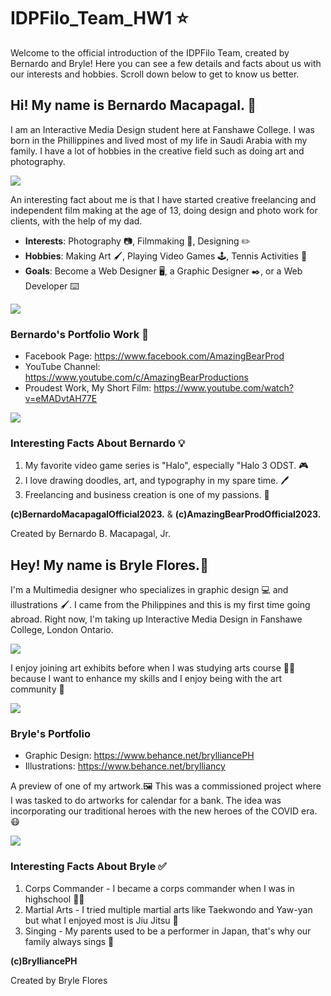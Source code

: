 # IDPFilo_Team_HW1 :star:
Welcome to the official introduction of the IDPFilo Team, created by Bernardo and Bryle! Here you can see a few details and facts about us with our interests and hobbies. Scroll down below to get to know us better.

## Hi! My name is Bernardo Macapagal. :bear:

I am an Interactive Media Design student here at Fanshawe College. I was born in the Phillippines and lived most of my life in Saudi Arabia with my family. I have a lot of hobbies in the creative field such as doing art and photography.



<img src=/images/bernardo_cover_photo.jpg>



An interesting fact about me is that I have started creative freelancing and independent film making at the age of 13, doing design and photo work for clients, with the help of my dad.

- __Interests__: Photography :camera:, Filmmaking :movie_camera:, Designing :pencil2:
- __Hobbies__: Making Art :paintbrush:, Playing Video Games :joystick:, Tennis Activities :tennis:
- __Goals__: Become a Web Designer :desktop_computer:, a Graphic Designer :black_nib:, or a Web Developer :keyboard:



<img src=/images/company_photo.jpg>



### Bernardo's Portfolio Work :notebook:

 - Facebook Page: https://www.facebook.com/AmazingBearProd
 - YouTube Channel: https://www.youtube.com/c/AmazingBearProductions
 - Proudest Work, My Short Film: https://www.youtube.com/watch?v=eMADvtAH77E



<img src=/images/shortfilm_bernardo.jpg>


### Interesting Facts About Bernardo :bulb:

1. My favorite video game series is "Halo", especially "Halo 3 ODST. :video_game:
2. I love drawing doodles, art, and typography in my spare time. :pen:
3. Freelancing and business creation is one of my passions. :office:

__(c)BernardoMacapagalOfficial2023.__ & __(c)AmazingBearProdOfficial2023.__

Created by Bernardo B. Macapagal, Jr.


## Hey! My name is Bryle Flores.:star2:

I'm a Multimedia designer who specializes in graphic design :computer: and illustrations :paintbrush:. I came from the Philippines and this is my first time going abroad. Right now, I'm taking up Interactive Media Design in Fanshawe College, London Ontario.

<img src=/images/bryle_photo1.jpg>

I enjoy joining art exhibits before when I was studying arts course :man_student: because I want to enhance my skills and I enjoy being with the art community :busts_in_silhouette:

<img src=/images/bryle_photo2_exhibit.jpg>

### Bryle's Portfolio
- Graphic Design: https://www.behance.net/brylliancePH
- Illustrations: https://www.behance.net/brylliancy

A preview of one of my artwork.:framed_picture:
 This was a commissioned project where I was tasked to do artworks for calendar for a bank. The idea was incorporating our traditional heroes with the new heroes of the COVID era. :mask: 


<img src=/images/bryle_photo3_sample1.jpg>

### Interesting Facts About Bryle :white_check_mark:
1. Corps Commander - I became a corps commander when I was in highschool :policeman:
2. Martial Arts - I tried multiple martial arts like Taekwondo and Yaw-yan but what I enjoyed most is Jiu Jitsu :martial_arts_uniform:
3. Singing - My parents used to be a performer in Japan, that's why our family always sings :microphone:


__(c)BrylliancePH__

Created by Bryle Flores


